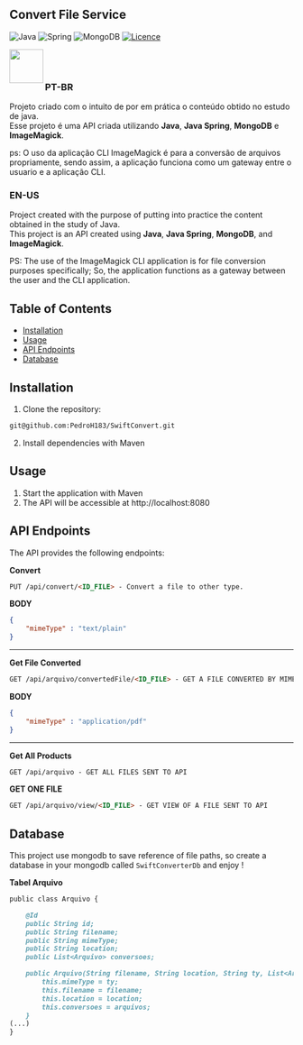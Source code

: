 ## Convert File Service

![Java](https://img.shields.io/badge/java-%23ED8B00.svg?style=for-the-badge&logo=openjdk&logoColor=white)
![Spring](https://img.shields.io/badge/spring-%236DB33F.svg?style=for-the-badge&logo=spring&logoColor=white)
![MongoDB](https://img.shields.io/badge/MongoDB-%234ea94b.svg?style=for-the-badge&logo=mongodb&logoColor=white)
[![Licence](https://img.shields.io/github/license/Ileriayo/markdown-badges?style=for-the-badge)](./LICENSE)

<a href="https://imagemagick.org/index.php">
  <img src="https://imagemagick.org/image/wizard.png" align="left" height="60" width="60" >
</a>

<br/>
<br/>

### PT-BR
Projeto criado com o intuito de por em prática o conteúdo obtido no estudo de java. </br>
Esse projeto é uma API criada utilizando <b>Java</b>, <b>Java Spring</b>, <b>MongoDB</b> e <b>ImageMagick</b>.

ps: O uso da aplicação CLI ImageMagick é para a conversão de arquivos propriamente, sendo assim, a aplicação funciona como um gateway entre o usuario e a aplicação CLI.

### EN-US
Project created with the purpose of putting into practice the content obtained in the study of Java.</br>
This project is an API created using <b>Java</b>, <b>Java Spring</b>, <b>MongoDB</b>, and <b>ImageMagick</b>.

PS: The use of the ImageMagick CLI application is for file conversion purposes specifically; So, the application functions as a gateway between the user and the CLI application.

## Table of Contents

- [Installation](#installation)
- [Usage](#usage)
- [API Endpoints](#api-endpoints)
- [Database](#database)

## Installation

1. Clone the repository:

```bash
git@github.com:PedroH183/SwiftConvert.git
```

2. Install dependencies with Maven

## Usage

1. Start the application with Maven 
2. The API will be accessible at http://localhost:8080

## API Endpoints
The API provides the following endpoints:

**Convert**
```markdown
PUT /api/convert/<ID_FILE> - Convert a file to other type.
```

**BODY**
```json
{
    "mimeType" : "text/plain"
}
```
<hr/>

**Get File Converted**
```markdown
GET /api/arquivo/convertedFile/<ID_FILE> - GET A FILE CONVERTED BY MIMETYPE
```

**BODY**
```json
{
    "mimeType" : "application/pdf"
}
```

<hr/>

**Get All Products**
```markdown
GET /api/arquivo - GET ALL FILES SENT TO API 
```

**GET ONE FILE**
```markdown
GET /api/arquivo/view/<ID_FILE> - GET VIEW OF A FILE SENT TO API
```

## Database

This project use mongodb to save reference of file paths, so create a database in your mongodb called `SwiftConverterDb` and enjoy !


**Tabel Arquivo**
```markdown
public class Arquivo {

    @Id
    public String id;
    public String filename;
    public String mimeType;
    public String location;
    public List<Arquivo> conversoes;

    public Arquivo(String filename, String location, String ty, List<Arquivo> arquivos){
        this.mimeType = ty;
        this.filename = filename;
        this.location = location;
        this.conversoes = arquivos;
    }
(...)
}
```

